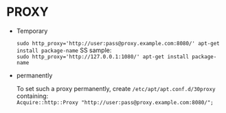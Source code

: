 # PROXY

* Temporary

    `sudo http_proxy='http://user:pass@proxy.example.com:8080/' apt-get install package-name`
    SS sample:<br/>
    `sudo http_proxy='http://127.0.0.1:1080/' apt-get install package-name`
* permanently

   To set such a proxy permanently, create `/etc/apt/apt.conf.d/30proxy` <br/>
   containing: <br/>
   `Acquire::http::Proxy "http://user:pass@proxy.example.com:8080/";`